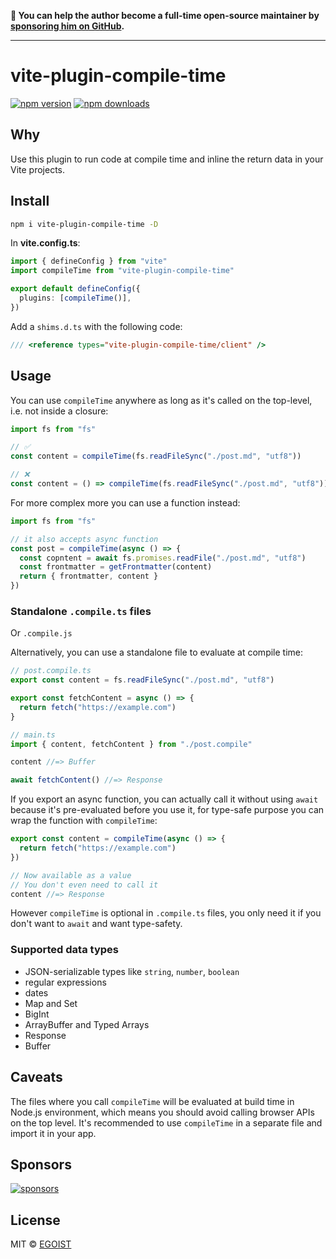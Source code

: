 **💛 You can help the author become a full-time open-source maintainer by [sponsoring him on GitHub](https://github.com/sponsors/egoist).**

---

# vite-plugin-compile-time

[![npm version](https://badgen.net/npm/v/vite-plugin-compile-time?v=2)](https://npm.im/vite-plugin-compile-time) [![npm downloads](https://badgen.net/npm/dm/vite-plugin-compile-time?v=2)](https://npm.im/vite-plugin-compile-time)

## Why

Use this plugin to run code at compile time and inline the return data in your Vite projects.

## Install

```bash
npm i vite-plugin-compile-time -D
```

In **vite.config.ts**:

```ts
import { defineConfig } from "vite"
import compileTime from "vite-plugin-compile-time"

export default defineConfig({
  plugins: [compileTime()],
})
```

Add a `shims.d.ts` with the following code:

```ts
/// <reference types="vite-plugin-compile-time/client" />
```

## Usage

You can use `compileTime` anywhere as long as it's called on the top-level, i.e. not inside a closure:

```ts
import fs from "fs"

// ✅
const content = compileTime(fs.readFileSync("./post.md", "utf8"))

// ❌
const content = () => compileTime(fs.readFileSync("./post.md", "utf8"))
```

For more complex more you can use a function instead:

```ts
import fs from "fs"

// it also accepts async function
const post = compileTime(async () => {
  const copntent = await fs.promises.readFile("./post.md", "utf8")
  const frontmatter = getFrontmatter(content)
  return { frontmatter, content }
})
```

### Standalone `.compile.ts` files

Or `.compile.js`

Alternatively, you can use a standalone file to evaluate at compile time:

```ts
// post.compile.ts
export const content = fs.readFileSync("./post.md", "utf8")

export const fetchContent = async () => {
  return fetch("https://example.com")
}

// main.ts
import { content, fetchContent } from "./post.compile"

content //=> Buffer

await fetchContent() //=> Response
```

If you export an async function, you can actually call it without using `await` because it's pre-evaluated before you use it, for type-safe purpose you can wrap the function with `compileTime`:

```ts
export const content = compileTime(async () => {
  return fetch("https://example.com")
})

// Now available as a value
// You don't even need to call it
content //=> Response
```

However `compileTime` is optional in `.compile.ts` files, you only need it if you don't want to `await` and want type-safety.

### Supported data types

- JSON-serializable types like `string`, `number`, `boolean`
- regular expressions
- dates
- Map and Set
- BigInt
- ArrayBuffer and Typed Arrays
- Response
- Buffer

## Caveats

The files where you call `compileTime` will be evaluated at build time in Node.js environment, which means you should avoid calling browser APIs on the top level. It's recommended to use `compileTime` in a separate file and import it in your app.

## Sponsors

[![sponsors](https://sponsors-images.egoist.dev/sponsors.svg)](https://github.com/sponsors/egoist)

## License

MIT &copy; [EGOIST](https://github.com/sponsors/egoist)
